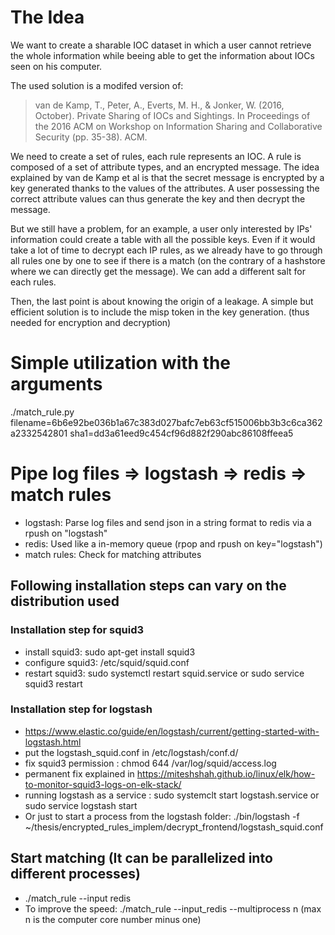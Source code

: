 # The Idea

We want to create a sharable IOC dataset in which a user cannot retrieve the whole information while beeing able to get the information about IOCs seen on his computer.

The used solution is a modifed version of:
> van de Kamp, T., Peter, A., Everts, M. H., & Jonker, W. (2016, October). Private Sharing of IOCs and Sightings. In Proceedings of the 2016 ACM on Workshop on Information Sharing and Collaborative Security (pp. 35-38). ACM.

We need to create a set of rules, each rule represents an IOC. A rule is composed of a set of attribute types, and an encrypted message. The idea explained by van de Kamp et al is that the secret message is encrypted by a key generated thanks to the values of the attributes. A user possessing the correct attribute values can thus generate the key and then decrypt the message.

But we still have a problem, for an example, a user only interested by IPs' information could create a table with all the possible keys. Even if it would take a lot of time to decrypt each IP rules, as we already have to go through all rules one by one to see if there is a match (on the contrary of a hashstore where we can directly get the message). We can add a different salt for each rules.

Then, the last point is about knowing the origin of a leakage. A simple but efficient solution is to include the misp token in the key generation. (thus needed for encryption and decryption)

# Simple utilization with the arguments
./match_rule.py filename=6b6e92be036b1a67c383d027bafc7eb63cf515006bb3b3c6ca362a2332542801 sha1=dd3a61eed9c454cf96d882f290abc86108ffeea5


# Pipe log files => logstash => redis => match rules
- logstash: Parse log files and send json in a string format to redis via a rpush on "logstash"
- redis: Used like a in-memory queue (rpop and rpush on key="logstash")
- match rules: Check for matching attributes

## Following installation steps can vary on the distribution used
### Installation step for squid3
- install squid3: sudo apt-get install squid3
- configure squid3: /etc/squid/squid.conf
- restart squid3: sudo systemctl restart squid.service or sudo service squid3 restart

### Installation step for logstash

- https://www.elastic.co/guide/en/logstash/current/getting-started-with-logstash.html
- put the logstash_squid.conf in /etc/logstash/conf.d/
- fix squid3 permission : chmod 644 /var/log/squid/access.log
- permanent fix explained in https://miteshshah.github.io/linux/elk/how-to-monitor-squid3-logs-on-elk-stack/
- running logstash as a service : sudo systemclt start logstash.service or sudo service logstash start
- Or just to start a process from the logstash folder: ./bin/logstash -f ~/thesis/encrypted_rules_implem/decrypt_frontend/logstash_squid.conf

## Start matching (It can be parallelized into different processes)
- ./match_rule --input redis
- To improve the speed: ./match_rule --input_redis --multiprocess n (max n is the computer core number minus one)
